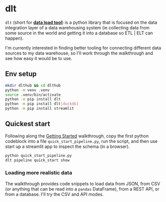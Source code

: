 # dlt

`dlt` (short for [**data load tool**](https://dlthub.com/)) is a python library that is focused on the data integration layer of a data warehousing system (ie collecting data from some source in the world and getting it into a database so ETL | ELT can happen).

I'm currently interested in finding better tooling for connecting different data sources to my data warehouse, so I'll work through the walkthrough and see how easy it would be to use.

## Env setup

```bash
mkdir dlthub && cd dlthub
python -m venv .venv
source .venv/bin/activate
python -m pip install dlt
python -m pip install dlt[duckdb]
python -m pip install streamlit
```

## Quickest start

Following along the [Getting Started](https://dlthub.com/docs/getting-started) walkthrough, copy the first python codeblock into a file `quick_start_pipeline.py`, run the script, and then use start up a streamlit app to inspect the schema (in a browser).

```bash
python quick_start_pipeline.py
dlt pipeline quick_start show
``` 

### Loading more realistic data

The walkthrough provides code snippets to load data from JSON, from CSV (or anything that can be read into a `pandas` DataFrame), from a REST API, or from a database. I'll try the CSV and API modes.

